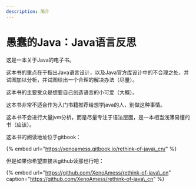 ```yaml
---
description: 简介
---
```


# 愚蠢的Java：Java语言反思

这是一本关于Java的电子书。

这本书的重点在于指出Java语言设计，以及Java官方库设计中的不合理之处，并试图加以分析，并试图给出一个合理的解决办法（尽量）。

这本书的主要受众是想要自己创造语言的小可爱（大概）。

这本书非常不适合作为入门书籍推荐给想学java的人，别做这种事情。

这本书不会进行大量jvm分析，而是尽量专注于语法层面，是一本相当浅薄易懂的书（应该）。

这本书的阅读地址位于gitbook：

{% embed url="https://xenoamess.gitbook.io/rethink-of-java\_cn/" %}

但是如果你希望直接从github读那也行吧：

{% embed url="https://github.com/XenoAmess/rethink-of-java\_cn" caption="https://github.com/XenoAmess/rethink-of-java\_cn" %}



